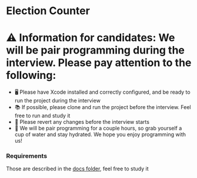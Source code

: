 # Election Counter

# ⚠️ Information for candidates: We will be pair programming during the interview. Please pay attention to the following:

- 🖥️ Please have Xcode installed and correctly configured, and be ready to run the project during the interview
- 📚 If possible, please clone and run the project before the interview. Feel free to run and study it
- 🙏 Please revert any changes before the interview starts
- 🐳 We will be pair programming for a couple hours, so grab yourself a cup of water and stay hydrated. We hope you enjoy programming with us! 


### Requirements
Those are described in the [docs folder](docs/requirements.md), feel free to study it
